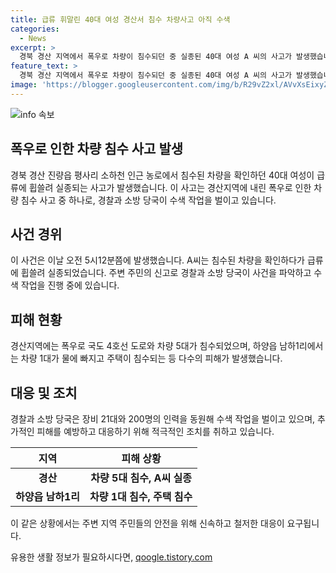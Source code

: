 ```yaml
---
title: 급류 휘말린 40대 여성 경산서 침수 차량사고 아직 수색
categories:
  - News
excerpt: >
  경북 경산 지역에서 폭우로 차량이 침수되던 중 실종된 40대 여성 A 씨의 사고가 발생했습니다. 차 안에서 휴대폰 등이 남아 있었으며, 블랙박스에서 휩쓸리는 모습이 확인됐습니다. 경찰과 소방 당국은 대규모 수색작업을 벌이고 있으며, 이 사고와 함께 경산 지역에서는 차량 5대가 침수되고 주택이 침수되는 등의 피해가 발생했습니다.
feature_text: >
  경북 경산 지역에서 폭우로 차량이 침수되던 중 실종된 40대 여성 A 씨의 사고가 발생했습니다. 차 안에서 휴대폰 등이 남아 있었으며, 블랙박스에서 휩쓸리는 모습이 확인됐습니다. 경찰과 소방 당국은 대규모 수색작업을 벌이고 있으며, 이 사고와 함께 경산 지역에서는 차량 5대가 침수되고 주택이 침수되는 등의 피해가 발생했습니다.
image: 'https://blogger.googleusercontent.com/img/b/R29vZ2xl/AVvXsEixyZcFfHzMRdzZMjFBmAUKJYCLCGyLL1o632UiGVXcaFdKo_bkvkuCioo0uUKlGfBVcT3P84aROyZIXSBEx3Aw5nCQ3pTgDom1WDC4m8eifvWiAmWEEVb4x6G_l8C0QH225ldMjyaFvpxGEBGNO37VmDTDMHGhJPq73UglMfDca1-0aw/s1600/blogspot.png'
---
```


<p><img src="https://blogger.googleusercontent.com/img/b/R29vZ2xl/AVvXsEixyZcFfHzMRdzZMjFBmAUKJYCLCGyLL1o632UiGVXcaFdKo_bkvkuCioo0uUKlGfBVcT3P84aROyZIXSBEx3Aw5nCQ3pTgDom1WDC4m8eifvWiAmWEEVb4x6G_l8C0QH225ldMjyaFvpxGEBGNO37VmDTDMHGhJPq73UglMfDca1-0aw/s1600/blogspot.png" alt="info 속보" /></p>

<h2 data-ke-size="size26">폭우로 인한 차량 침수 사고 발생</h2>

<p data-ke-size="size16">경북 경산 진량읍 평사리 소하천 인근 농로에서 침수된 차량을 확인하던 40대 여성이 급류에 휩쓸려 실종되는 사고가 발생했습니다. 이 사고는 경산지역에 내린 폭우로 인한 차량 침수 사고 중 하나로, 경찰과 소방 당국이 수색 작업을 벌이고 있습니다.</p>

<h2 data-ke-size="size26">사건 경위</h2>

<p data-ke-size="size16">이 사건은 이날 오전 5시12분쯤에 발생했습니다. A씨는 침수된 차량을 확인하다가 급류에 휩쓸려 실종되었습니다. 주변 주민의 신고로 경찰과 소방 당국이 사건을 파악하고 수색 작업을 진행 중에 있습니다.</p>

<h2 data-ke-size="size26">피해 현황</h2>

<p data-ke-size="size16">경산지역에는 폭우로 국도 4호선 도로와 차량 5대가 침수되었으며, 하양읍 남하1리에서는 차량 1대가 물에 빠지고 주택이 침수되는 등 다수의 피해가 발생했습니다.</p>

<h2 data-ke-size="size26">대응 및 조치</h2>

<p data-ke-size="size16">경찰과 소방 당국은 장비 21대와 200명의 인력을 동원해 수색 작업을 벌이고 있으며, 추가적인 피해를 예방하고 대응하기 위해 적극적인 조치를 취하고 있습니다.</p>

<table>
    <thead>
        <tr>
            <th style="text-align: center;">지역</th>
            <th style="text-align: center;">피해 상황</th>
        </tr>
    </thead>
    <tbody>
        <tr>
            <td style="text-align: center; height: 17px;"><b>경산</b></td>
            <td style="text-align: center; height: 17px;"><b>차량 5대 침수, A씨 실종</b></td>
        </tr>
        <tr>
            <td style="text-align: center; height: 17px;"><b>하양읍 남하1리</b></td>
            <td style="text-align: center; height: 17px;"><b>차량 1대 침수, 주택 침수</b></td>
        </tr>
    </tbody>
</table>

<p data-ke-size="size16">이 같은 상황에서는 주변 지역 주민들의 안전을 위해 신속하고 철저한 대응이 요구됩니다.</p>
유용한 생활 정보가 필요하시다면, <a href="https://qoogle.tistory.com" rel="dofollow">qoogle.tistory.com</a>


